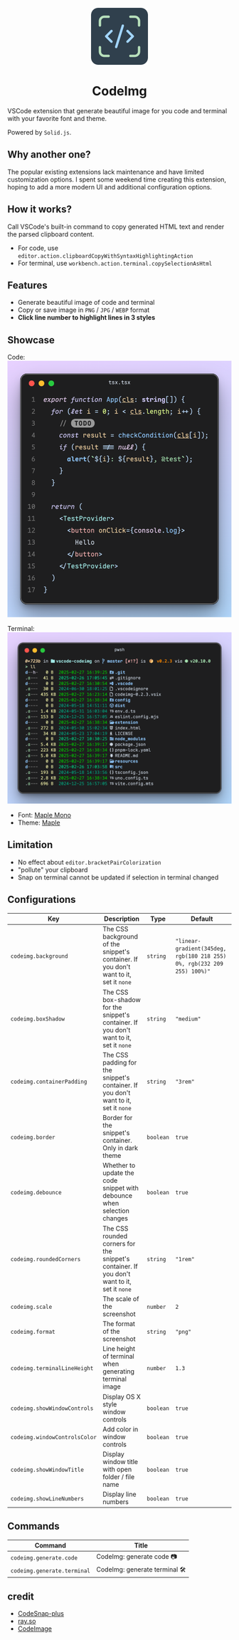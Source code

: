 <p align="center">
  <img height="128" src="./resources/icon.png"></img>
  <h1 align="center">CodeImg</h1>
</p>

VSCode extension that generate beautiful image for you code and terminal with your favorite font and theme.

Powered by `Solid.js`.

## Why another one?

The popular existing extensions lack maintenance and have limited customization options. I spent some weekend time creating this extension, hoping to add a more modern UI and additional configuration options.

## How it works?

Call VSCode's built-in command to copy generated HTML text and render the parsed clipboard content.
- For code, use `editor.action.clipboardCopyWithSyntaxHighlightingAction`
- For terminal, use `workbench.action.terminal.copySelectionAsHtml`

## Features

- Generate beautiful image of code and terminal
- Copy or save image in `PNG` / `JPG` / `WEBP` format
- **Click line number to highlight lines in 3 styles**

## Showcase

Code:
![code](./resources/showcase-code.webp)

Terminal:
![terminal](./resources/showcase-terminal.webp)

- Font: [Maple Mono](https://github.com/subframe7536/maple-font/tree/variable)
- Theme: [Maple](https://github.com/subframe7536/vscode-theme-maple)

## Limitation

- No effect about `editor.bracketPairColorization`
- "pollute" your clipboard
- Snap on terminal cannot be updated if selection in terminal changed

## Configurations

<!-- configs -->

| Key                           | Description                                                                                 | Type      | Default                                                                 |
| ----------------------------- | ------------------------------------------------------------------------------------------- | --------- | ----------------------------------------------------------------------- |
| `codeimg.background`          | The CSS background of the snippet's container. If you don't want to it, set it `none`       | `string`  | `"linear-gradient(345deg, rgb(180 218 255) 0%, rgb(232 209 255) 100%)"` |
| `codeimg.boxShadow`           | The CSS box-shadow for the snippet's container. If you don't want to it, set it `none`      | `string`  | `"medium"`                                                              |
| `codeimg.containerPadding`    | The CSS padding for the snippet's container. If you don't want to it, set it `none`         | `string`  | `"3rem"`                                                                |
| `codeimg.border`              | Border for the snippet's container. Only in dark theme                                      | `boolean` | `true`                                                                  |
| `codeimg.debounce`            | Whether to update the code snippet with debounce when selection changes                     | `boolean` | `true`                                                                  |
| `codeimg.roundedCorners`      | The CSS rounded corners for the snippet's container. If you don't want to it, set it `none` | `string`  | `"1rem"`                                                                |
| `codeimg.scale`               | The scale of the screenshot                                                                 | `number`  | `2`                                                                     |
| `codeimg.format`              | The format of the screenshot                                                                | `string`  | `"png"`                                                                 |
| `codeimg.terminalLineHeight`  | Line height of terminal when generating terminal image                                      | `number`  | `1.3`                                                                   |
| `codeimg.showWindowControls`  | Display OS X style window controls                                                          | `boolean` | `true`                                                                  |
| `codeimg.windowControlsColor` | Add color in window controls                                                                | `boolean` | `true`                                                                  |
| `codeimg.showWindowTitle`     | Display window title with open folder / file name                                           | `boolean` | `true`                                                                  |
| `codeimg.showLineNumbers`     | Display line numbers                                                                        | `boolean` | `true`                                                                  |

<!-- configs -->

## Commands

<!-- commands -->

| Command                     | Title                          |
| --------------------------- | ------------------------------ |
| `codeimg.generate.code`     | CodeImg: generate code 📷      |
| `codeimg.generate.terminal` | CodeImg: generate terminal 🛠️ |

<!-- commands -->

## credit

- [CodeSnap-plus](https://github.com/huibizhang/CodeSnap-plus)
- [ray.so](https://ray.so)
- [CodeImage](https://codeimage.dev/)

